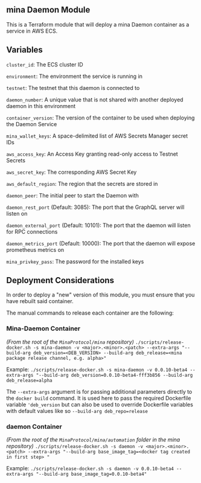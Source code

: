 ## mina Daemon Module

This is a Terraform module that will deploy a mina Daemon container as a service in AWS ECS. 

## Variables 

`cluster_id`: The ECS cluster ID

`environment`: The environment the service is running in

`testnet`: The testnet that this daemon is connected to

`daemon_number`: A unique value that is not shared with another deployed daemon in this environment

`container_version`: The version of the container to be used when deploying the Daemon Service

`mina_wallet_keys`: A space-delimited list of AWS Secrets Manager secret IDs

`aws_access_key`: An Access Key granting read-only access to Testnet Secrets

`aws_secret_key`: The corresponding AWS Secret Key

`aws_default_region`: The region that the secrets are stored in

`daemon_peer`: The initial peer to start the Daemon with

`daemon_rest_port` (Default: 3085): The port that the GraphQL server will listen on

`daemon_external_port` (Default: 10101): The port that the daemon will listen for RPC connections

`daemon_metrics_port` (Default: 10000): The port that the daemon will expose prometheus metrics on

`mina_privkey_pass`: The password for the installed keys

## Deployment Considerations

In order to deploy a "new" version of this module, you must ensure that you have rebuilt said container.

The manual commands to release each container are the following: 

### Mina-Daemon Container

*(From the root of the `MinaProtocol/mina` repository)*
`./scripts/release-docker.sh -s mina-daemon -v <major>.<minor>.<patch> --extra-args "--build-arg deb_version=<DEB_VERSION> --build-arg deb_release=<mina package release channel, e.g. alpha>"`

Example:
`./scripts/release-docker.sh -s mina-daemon -v 0.0.10-beta4 --extra-args "--build-arg deb_version=0.0.10-beta4-fff3b856 --build-arg deb_release=alpha`

The `--extra-args` argument is for passing additional parameters directly to the `docker build` command. It is used here to pass the required Dockerfile variable `'deb_version` but can also be used to override Dockerfile variables with default values like so `--build-arg deb_repo=release`

### daemon Container

*(From the root of the `MinaProtocol/mina/automation` folder in the mina repository)*
`./scripts/release-docker.sh -s daemon -v <major>.<minor>.<patch> --extra-args "--build-arg base_image_tag=<docker tag created in first step> "`

Example:
`./scripts/release-docker.sh -s daemon -v 0.0.10-beta4 --extra-args "--build-arg base_image_tag=0.0.10-beta4"`

